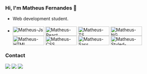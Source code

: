 ### Hi, I'm Matheus Fernandes 👋

<ul>
<li>Web development student.

<div style="display: inline_block"><br>
  <li>
  <img align="center" alt="Matheus-Js" height="30" width="100" src="https://img.shields.io/badge/JavaScript-F7DF1E?style=for-the-badge&logo=javascript&logoColor=black">
  <img align="center" alt="Matheus-React" height="30" width="100" src="https://img.shields.io/badge/React-20232A?style=for-the-badge&logo=react&logoColor=61DAFB">
  <img align="center" alt="Matheus-TS" height="30" width="100" src="https://img.shields.io/badge/TypeScript-007ACC?style=for-the-badge&logo=typescript&logoColor=white">
  <img align="center" alt="Matheus-NG" height="30" width="100" src="https://img.shields.io/badge/Angular-DD0031?style=for-the-badge&logo=angular&logoColor=white">
  <img align="center" alt="Matheus-HTML" height="30" width="100" src="https://img.shields.io/badge/HTML5-E34F26?style=for-the-badge&logo=html5&logoColor=white">
  <img align="center" alt="Matheus-CSS" height="30" width="100" src="https://img.shields.io/badge/CSS3-1572B6?style=for-the-badge&logo=css3&logoColor=white">
  <img align="center" alt="Matheus-Sass" height="30" width="100" src="https://img.shields.io/badge/Sass-CC6699?style=for-the-badge&logo=sass&logoColor=white">
  <img align="center" alt="Matheus-Styled-components" height="30" width="100" src="https://img.shields.io/badge/styled--components-DB7093?style=for-the-badge&logo=styled-components&logoColor=white">
 </ul>
  
  ### Contact
  
  <div> 
        <a href="https://www.linkedin.com/in/matheus-fernandes-732a8322a/" target="_blank"><img src="https://img.shields.io/badge/-LinkedIn-%230077B5?style=for-the-badge&logo=linkedin&logoColor=white" target="_blank"></a> 
  <a href="https://instagram.com/math.fernandess" target="_blank"><img src="https://img.shields.io/badge/-Instagram-%23E4405F?style=for-the-badge&logo=instagram&logoColor=white" target="_blank"></a>
    <a href="https://matheusfernandes-git.github.io/My-portfolio/" target="_blank"><img src="https://img.shields.io/badge/website-000000?style=for-the-badge&logo=About.me&logoColor=white" target="_blank"></a>
  
</div>
